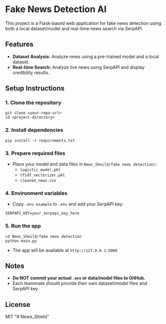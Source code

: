 # Fake News Detection AI

This project is a Flask-based web application for fake news detection using both a local dataset/model and real-time news search via SerpAPI.

## Features
- **Dataset Analysis:** Analyze news using a pre-trained model and a local dataset.
- **Real-time Search:** Analyze live news using SerpAPI and display credibility results.

## Setup Instructions

### 1. Clone the repository
```
git clone <your-repo-url>
cd <project-directory>
```

### 2. Install dependencies
```
pip install -r requirements.txt
```

### 3. Prepare required files
- Place your model and data files in `News_Sheild/fake news detection/`:
  - `logistic_model.pkl`
  - `tfidf_vectorizer.pkl`
  - `cleaned_news.csv`

### 4. Environment variables
- Copy `.env.example` to `.env` and add your SerpAPI key:
```
SERPAPI_KEY=your_serpapi_key_here
```

### 5. Run the app
```
cd News_Sheild/fake news detection
python main.py
```

- The app will be available at `http://127.0.0.1:5000`


## Notes
- **Do NOT commit your actual `.env` or data/model files to GitHub.**
- Each teammate should provide their own dataset/model files and SerpAPI key.

## License
MIT "# News_Shield" 
